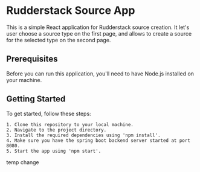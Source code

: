 
# Rudderstack Source App

This is a simple React application for Rudderstack source creation. It let's user choose a source type on the first page, and allows to create a source for the selected type on the second page.


## Prerequisites
Before you can run this application, you'll need to have Node.js installed on your machine.
## Getting Started
To get started, follow these steps:
```
1. Clone this repository to your local machine.
2. Navigate to the project directory.
3. Install the required dependencies using 'npm install'.
4. Make sure you have the spring boot backend server started at port 8080.
5. Start the app using 'npm start'.
```



temp change
